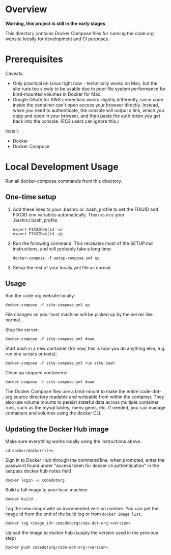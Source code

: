 # Overview

**Warning, this project is still in the early stages**

This directory contains Docker Compose files for running the code.org website locally for development and CI purposes.

# Prerequisites

Caveats:

- Only practical on Linux right now - technically works on Mac, but the site runs too slowly to be usable due to poor file system performance for bind-mounted volumes in Docker for Mac.
- Google OAuth for AWS credentials works slightly differently, since code inside the container can't open access your browser directly. Instead, when you need to authenticate, the console will output a link, which you copy and open in your browser, and then paste the auth token you get back into the console. (EC2 users can ignore this.)

Install:

- Docker
- Docker Compose

# Local Development Usage

Run all docker-compose commands from this directory.

## One-time setup

1. Add these lines to your .bashrc or .bash_profile to set the FIXUID and FIXGID env variables automatically. Then `source` your .bashrc/.bash_profile.
   ```
   export FIXUID=$(id -u)
   export FIXGID=$(id -g)
   ```
2. Run the following command. This recreates most of the SETUP.md instructions, and will probably take a long time:

   ```
   docker-compose -f setup-compose.yml up
   ```

3. Setup the rest of your locals.yml file as normal.

## Usage

Run the code.org website locally:

```
docker-compose -f site-compose.yml up
```

File changes on your host machine will be picked up by the server like normal.

Stop the server:

```
docker-compose -f site-compose.yml down
```

Start bash in a new container (for now, this is how you do anything else, e.g. run bin/ scripts or tests):

```
docker-compose -f site-compose.yml run site bash
```

Clean up stopped containers:

```
docker-compose -f site-compose.yml down
```

The Docker Compose files use a bind-mount to make the entire code-dot-org source directory readable and writeable from within the container. They also use volume mounts to persist stateful data across multiple container runs, such as the mysql tables, rbenv gems, etc. If needed, you can manage containers and volumes using the docker CLI.

## Updating the Docker Hub image

Make sure everything works locally using the instructions above.

```
cd docker/dockerfiles
```

Sign in to Docker Hub through the command line; when prompted, enter the password found under "access token for docker cli authentication" in the lastpass docker hub notes field

```
docker login -u codedotorg
```

Build a full image to your local machine

```
docker build .
```

Tag the new image with an incremented version number. You can get the image id from the end of the build log or from `docker image list`.

```
docker tag <image_id> codedotorg/code-dot-org:<version>
```

Upload the image to docker hub (supply the version used in the previous step)

```
docker push codedotorg/code-dot-org:<version>
```
